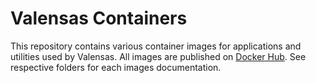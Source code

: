 # Valensas Containers

This repository contains various container images for applications and utilities used by Valensas.
All images are published on [Docker Hub](https://hub.docker.com/u/valensas). See respective folders
for each images documentation.
